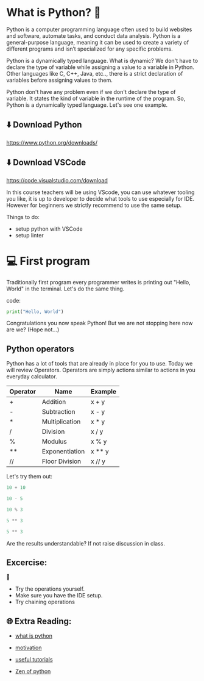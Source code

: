 # What is Python? 🐍 

Python is a computer programming language often used to build websites and software, automate tasks, and conduct data analysis. Python is a general-purpose language, meaning it can be used to create a variety of different programs and isn’t specialized for any specific problems.

Python is a dynamically typed language. What is dynamic? We don't have to declare the type of variable while assigning a value to a variable in Python. Other languages like C, C++, Java, etc.., there is a strict declaration of variables before assigning values to them.

Python don't have any problem even if we don't declare the type of variable. It states the kind of variable in the runtime of the program. So, Python is a dynamically typed language. Let's see one example.


## ⬇️ Download Python

https://www.python.org/downloads/

## ⬇️ Download VSCode

https://code.visualstudio.com/download

In this course teachers will be using VScode, you can use whatever tooling you like, it is up to developer to decide what tools to use especially for IDE. However for beginners we strictly recommend to use the same setup.

Things to do:
* setup python with VSCode
* setup linter


# 💻 First program

Traditionally first program every programmer writes is printing out "Hello, World" in the terminal. Let's do the same thing.

code:
```python
print("Hello, World")
```

Congratulations you now speak Python! But we are not stopping here now are we? (Hope not...)

## Python operators

Python has a lot of tools that are already in place for you to use. Today we will review Operators.
Operators are simply actions similar to actions in you everyday calculator.

| Operator  | Name | Example |
| ------------- | ------------- | ------------- |
| +  | Addition  | x + y  |
| -  | Subtraction  | x - y  |
| *  | Multiplication  | x * y  |
| /  | Division  | x / y  |
| %  | Modulus  | x % y  |
| ** | Exponentiation | x ** y  |
| // | Floor Division| x // y  |

Let's try them out:

```python
10 + 10
```

```python
10 - 5
```

```python
10 % 3
```


```python
5 ** 3
```


```python
5 ** 3
```
Are the results understandable? If not raise discussion in class.

## Excercise:
🧠 
* Try the operations yourself.
* Make sure you have the IDE setup.
* Try chaining operations



## 🌐 Extra Reading:

* [what is python](https://www.python.org/doc/essays/blurb/)

* [motivation](https://www.simplilearn.com/tutorials/python-tutorial/why-learn-python#:~:text=Python%20is%20a%20very%20popular,as%20the%20top%20programming%20language.)

* [useful tutorials](https://www.w3schools.com/python/python_intro.asp)

* [Zen of python](https://peps.python.org/pep-0020/)